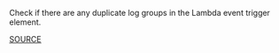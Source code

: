 Check if there are any duplicate log groups in the Lambda event trigger element.

[SOURCE](https://github.com/awslabs/serverless-application-model/blob/master/versions/2016-10-31.md#user-content-cloudwatchlogs)
